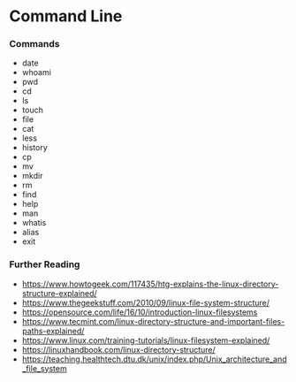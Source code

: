 # Command Line

### Commands

- date
- whoami
- pwd
- cd
- ls
- touch
- file
- cat
- less
- history
- cp
- mv
- mkdir
- rm
- find
- help
- man
- whatis
- alias
- exit

### Further Reading

- https://www.howtogeek.com/117435/htg-explains-the-linux-directory-structure-explained/
- https://www.thegeekstuff.com/2010/09/linux-file-system-structure/
- https://opensource.com/life/16/10/introduction-linux-filesystems
- https://www.tecmint.com/linux-directory-structure-and-important-files-paths-explained/
- https://www.linux.com/training-tutorials/linux-filesystem-explained/
- https://linuxhandbook.com/linux-directory-structure/
- https://teaching.healthtech.dtu.dk/unix/index.php/Unix_architecture_and_file_system